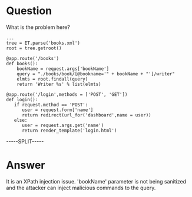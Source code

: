 # Question
 
What is the problem here?
 
```
...
tree = ET.parse('books.xml')
root = tree.getroot()

@app.route('/books')
def books():
    bookName = request.args['bookName']
    query = "./books/book/[@bookname='" + bookName + "']/writer"
    elmts = root.findall(query)
    return 'Writer %s' % list(elmts)

@app.route('/login',methods = ['POST', 'GET'])
def login():
   if request.method == 'POST':
      user = request.form['name']
      return redirect(url_for('dashboard',name = user))
   else:
      user = request.args.get('name')
      return render_template('login.html')
```
 
-----SPLIT-----
 
# Answer

It is an XPath injection issue. 'bookName' parameter is not being sanitized and the attacker can inject malicious commands to the query.
